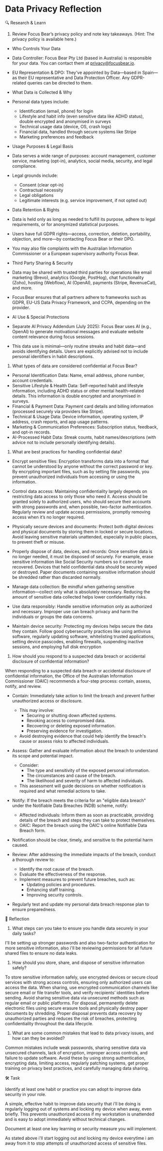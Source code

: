 # Data Privacy Reflection

🔍 Research & Learn

1. Review Focus Bear’s privacy policy and note key takeaways. (Hint: The privacy
   policy is available here.)

- Who Controls Your Data

- Data Controller: Focus Bear Pty Ltd (based in Australia) is responsible for
  your data. You can contact them at <privacy@focusbear.io>.

- EU Representation & DPO: They’ve appointed by Data—based in Spain—as their EU
  representative and Data Protection Officer. Any GDPR-related queries can be
  directed to them.

- What Data is Collected & Why

- Personal data types include:
  - Identification (email, phone) for login
  - Lifestyle and habit info (even sensitive data like ADHD status), double
    encrypted and anonymised in surveys
  - Technical usage data (device, OS, crash logs)
  - Financial data, handled through secure systems like Stripe
  - Marketing preferences and feedback

- Usage Purposes & Legal Basis

- Data serves a wide range of purposes: account management, customer service,
  marketing (opt-in), analytics, social media, security, and legal compliance.

- Legal grounds include:
  - Consent (clear opt-in)
  - Contractual necessity
  - Legal obligations
  - Legitimate interests (e.g. service improvement, if not opted out)

- Data Retention & Rights

- Data is held only as long as needed to fulfill its purpose, adhere to legal
  requirements, or for anonymized statistical purposes.
- Users have full GDPR rights—access, correction, deletion, portability,
  objection, and more—by contacting Focus Bear or their DPO.
- You may also file complaints with the Australian Information Commissioner or a
  European supervisory authority Focus Bear.

- Third Party Sharing & Security

- Data may be shared with trusted third parties for operations like email
  marketing (Brevo), analytics (Google, PostHog), chat functionality (Zoho),
  hosting (Webflow), AI (OpenAI), payments (Stripe, RevenueCat), and more.
- Focus Bear ensures that all partners adhere to frameworks such as GDPR, EU-US
  Data Privacy Framework, and CCPA, depending on the provider.

- AI Use & Special Protections

- Separate AI Privacy Addendum (July 2025): Focus Bear uses AI (e.g., OpenAI) to
  generate motivational messages and evaluate website content relevance during
  focus sessions.
- This data use is minimal—only routine streaks and habit data—and avoids
  identifying details. Users are explicitly advised not to include personal
  identifiers in habit descriptions.

1. What types of data are considered confidential at Focus Bear?

- Personal Identification Data: Name, email address, phone number, account
  credentials.
- Sensitive Lifestyle & Health Data: Self-reported habit and lifestyle
  information, including ADHD status or other mental health–related details.
  This information is double encrypted and anonymised in surveys.
- Financial & Payment Data: Payment card details and billing information
  (processed securely via providers like Stripe).
- Technical & Usage Data: Device information, operating system, IP address,
  crash reports, and app usage patterns.
- Marketing & Communication Preferences: Subscription status, feedback, and
  opt-in records.
- AI-Processed Habit Data: Streak counts, habit names/descriptions (with advice
  not to include personally identifying details).

1. What are best practices for handling confidential data?

- Encrypt sensitive files: Encryption transforms data into a format that cannot
  be understood by anyone without the correct password or key. By encrypting
  important files, such as by setting file passwords, you prevent unauthorized
  individuals from accessing or using the information.

- Control data access: Maintaining confidentiality largely depends on
  restricting data access to only those who need it. Access should be granted
  solely to authorized users, who should secure their accounts with strong
  passwords and, when possible, two-factor authentication. Regularly review and
  update access permissions, promptly removing access when it’s no longer
  required.

- Physically secure devices and documents: Protect both digital devices and
  physical documents by storing them in locked or secure locations. Avoid
  leaving sensitive materials unattended, especially in public places, to
  prevent theft or misuse.

- Properly dispose of data, devices, and records: Once sensitive data is no
  longer needed, it must be disposed of securely. For example, erase sensitive
  information like Social Security numbers so it cannot be recovered. Devices
  that held confidential data should be securely wiped or destroyed. Paper
  documents containing sensitive information should be shredded rather than
  discarded normally.

- Manage data collection: Be mindful when gathering sensitive
  information—collect only what is absolutely necessary. Reducing the amount of
  sensitive data collected helps lower confidentiality risks.

- Use data responsibly: Handle sensitive information only as authorized and
  necessary. Improper use can breach privacy and harm the individuals or groups
  the data concerns.

- Maintain device security: Protecting my devices helps secure the data they
  contain. Follow good cybersecurity practices like using antivirus software,
  regularly updating software, whitelisting trusted applications, setting device
  passcodes, enabling firewalls, suspending inactive sessions, and employing
  full disk encryption

1. How should you respond to a suspected data breach or accidental disclosure of
   confidential information?

When responding to a suspected data breach or accidental disclosure of
confidential information, the Office of the Australian Information Commissioner
(OAIC) recommends a four-step process: contain, assess, notify, and review.

- Contain: Immediately take action to limit the breach and prevent further
  unauthorized access or disclosure.
  - This may involve:
    - Securing or shutting down affected systems.
    - Revoking access to compromised data.
    - Recovering or deleting exposed information.
    - Preserving evidence for investigation.
  - Avoid destroying evidence that could help identify the breach's cause or
    assess risks to affected individuals.

- Assess: Gather and evaluate information about the breach to understand its
  scope and potential impact.
  - Consider:
    - The type and sensitivity of the exposed personal information.
    - The circumstances and cause of the breach.
    - The likelihood and severity of harm to affected individuals.
  - This assessment will guide decisions on whether notification is required and
    what remedial actions to take.

- Notify: If the breach meets the criteria for an "eligible data breach" under
  the Notifiable Data Breaches (NDB) scheme, notify:
  - Affected individuals: Inform them as soon as practicable, providing details
    of the breach and steps they can take to protect themselves.
  - OAIC: Report the breach using the OAIC's online Notifiable Data Breach form.
- Notification should be clear, timely, and sensitive to the potential harm
  caused.

- Review: After addressing the immediate impacts of the breach, conduct a
  thorough review to:
  - Identify the root cause of the breach.
  - Evaluate the effectiveness of the response.
  - Implement measures to prevent future breaches, such as:
    - Updating policies and procedures.
    - Enhancing staff training.
    - Improving security controls.
- Regularly test and update my personal data breach response plan to ensure
  preparedness.

📝 Reflection

1. What steps can you take to ensure you handle data securely in your daily
   tasks?

I'll be setting up stronger passwords and also two-factor authentication for
more sensitive information, also i'll be reviewing permissions for all future
shared files to ensure no data leaks.

1. How should you store, share, and dispose of sensitive information safely?

To store sensitive information safely, use encrypted devices or secure cloud
services with strong access controls, ensuring only authorized users can access
the data. When sharing, use encrypted communication channels like secure email
or file transfer tools, and verify recipients’ identities before sending. Avoid
sharing sensitive data via unsecured methods such as regular email or public
platforms. For disposal, permanently delete electronic files using secure
erasure tools and physically destroy paper documents by shredding. Proper
disposal prevents data recovery by unauthorized parties and reduces the risk of
breaches, protecting confidentiality throughout the data lifecycle.

1. What are some common mistakes that lead to data privacy issues, and how can
   they be avoided?

Common mistakes include weak passwords, sharing sensitive data via unsecured
channels, lack of encryption, improper access controls, and failure to update
software. Avoid these by using strong authentication, encrypting data, limiting
access, regularly patching systems, get proper training on privacy best
practices, and carefully managing data sharing.

🛠️ Task

Identify at least one habit or practice you can adopt to improve data security
in your role.

A simple, effective habit to improve data security that i'll be doing is
regularly logging out of systems and locking my device when away, even briefly.
This prevents unauthorized access if my workstation is unattended and is easy to
adopt immediately without technical changes.

Document at least one key learning or security measure you will implement.

As stated above i'll start logging out and locking my device everytime i am away
from it to stop attempts of unauthorized access of sensitive files.
